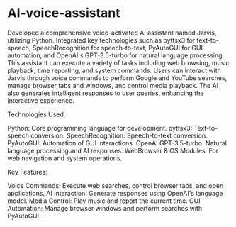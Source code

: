 # AI-voice-assistant
Developed a comprehensive voice-activated AI assistant named Jarvis, utilizing Python. Integrated key technologies such as pyttsx3 for text-to-speech, SpeechRecognition for speech-to-text, PyAutoGUI for GUI automation, and OpenAI's GPT-3.5-turbo for natural language processing. This assistant can execute a variety of tasks including web browsing, music playback, time reporting, and system commands. Users can interact with Jarvis through voice commands to perform Google and YouTube searches, manage browser tabs and windows, and control media playback. The AI also generates intelligent responses to user queries, enhancing the interactive experience.

Technologies Used:

Python: Core programming language for development.
pyttsx3: Text-to-speech conversion.
SpeechRecognition: Speech-to-text conversion.
PyAutoGUI: Automation of GUI interactions.
OpenAI GPT-3.5-turbo: Natural language processing and AI responses.
WebBrowser & OS Modules: For web navigation and system operations.

Key Features:

Voice Commands: Execute web searches, control browser tabs, and open applications.
AI Interaction: Generate responses using OpenAI's language model.
Media Control: Play music and report the current time.
GUI Automation: Manage browser windows and perform searches with PyAutoGUI.
